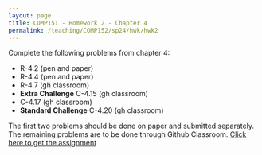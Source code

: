 ```yaml
---
layout: page
title: COMP151 - Homework 2 - Chapter 4
permalink: /teaching/COMP152/sp24/hwk/hwk2
---
```


Complete the following problems from chapter 4:

*   R-4.2 (pen and paper)
*   R-4.4 (pen and paper)
*   R-4.7 (gh classroom)
*   **Extra Challenge** C-4.15 (gh classroom)
*   C-4.17 (gh classroom)
*   **Standard Challenge** C-4.20 (gh classroom)

The first two problems should be done on paper and submitted separately. The remaining problems are to be done through Github Classroom.  [Click here to get the assignment](https://classroom.github.com/a/9CV8IUzD)